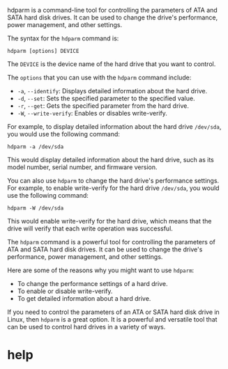 hdparm is a command-line tool for controlling the parameters of ATA and SATA hard disk drives. It can be used to change the drive's performance, power management, and other settings.

The syntax for the `hdparm` command is:

```
hdparm [options] DEVICE
```

The `DEVICE` is the device name of the hard drive that you want to control.

The `options` that you can use with the `hdparm` command include:

* `-a`, `--identify`: Displays detailed information about the hard drive.
* `-d`, `--set`: Sets the specified parameter to the specified value.
* `-r`, `--get`: Gets the specified parameter from the hard drive.
* `-W`, `--write-verify`: Enables or disables write-verify.

For example, to display detailed information about the hard drive `/dev/sda`, you would use the following command:

```
hdparm -a /dev/sda
```

This would display detailed information about the hard drive, such as its model number, serial number, and firmware version.

You can also use `hdparm` to change the hard drive's performance settings. For example, to enable write-verify for the hard drive `/dev/sda`, you would use the following command:

```
hdparm -W /dev/sda
```

This would enable write-verify for the hard drive, which means that the drive will verify that each write operation was successful.

The `hdparm` command is a powerful tool for controlling the parameters of ATA and SATA hard disk drives. It can be used to change the drive's performance, power management, and other settings.

Here are some of the reasons why you might want to use `hdparm`:

* To change the performance settings of a hard drive.
* To enable or disable write-verify.
* To get detailed information about a hard drive.

If you need to control the parameters of an ATA or SATA hard disk drive in Linux, then `hdparm` is a great option. It is a powerful and versatile tool that can be used to control hard drives in a variety of ways.



# help 

```

```

